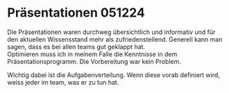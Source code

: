 # Präsentationen 051224

Die Präsentationen waren durchweg übersichtlich und informativ und für den aktuellen Wissensstand mehr als zufriedenstellend. Generell kann man sagen, dass es bei allen teams gut geklappt hat.   
Optimieren muss ich in meinem Falle die Kenntnisse in dem Präsentationsprogramm.
Die Vorbereitung war kein Problem.   

Wichtig dabei ist die Aufgabenverteilung. Wenn diese vorab definiert wird, weiss jeder im team, was er zu tun hat.
